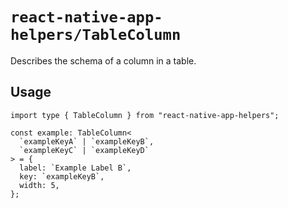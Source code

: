 # `react-native-app-helpers/TableColumn`

Describes the schema of a column in a table.

## Usage

```tsx
import type { TableColumn } from "react-native-app-helpers";

const example: TableColumn<
  `exampleKeyA` | `exampleKeyB`,
  `exampleKeyC` | `exampleKeyD`
> = {
  label: `Example Label B`,
  key: `exampleKeyB`,
  width: 5,
};
```
